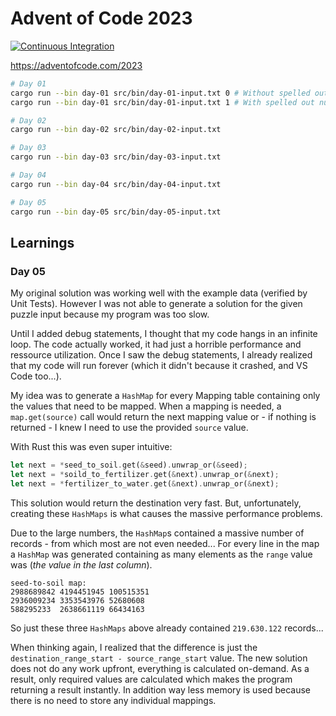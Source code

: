 # Advent of Code 2023

[![Continuous Integration](https://github.com/marcelfrey29/advent-of-code-2023/actions/workflows/continuous-integration.yml/badge.svg?branch=main)](https://github.com/marcelfrey29/advent-of-code-2023/actions/workflows/continuous-integration.yml)

https://adventofcode.com/2023

```bash
# Day 01
cargo run --bin day-01 src/bin/day-01-input.txt 0 # Without spelled out numbers
cargo run --bin day-01 src/bin/day-01-input.txt 1 # With spelled out numbers

# Day 02
cargo run --bin day-02 src/bin/day-02-input.txt

# Day 03
cargo run --bin day-03 src/bin/day-03-input.txt

# Day 04
cargo run --bin day-04 src/bin/day-04-input.txt

# Day 05
cargo run --bin day-05 src/bin/day-05-input.txt
```

## Learnings

### Day 05

My original solution was working well with the example data (verified by Unit Tests).
However I was not able to generate a solution for the given puzzle input because my program was too slow. 

Until I added debug statements, I thought that my code hangs in an infinite loop. 
The code actually worked, it had just a horrible performance and ressource utilization. 
Once I saw the debug statements, I already realized that my code will run forever (which it didn't because it crashed, and VS Code too...).

My idea was to generate a `HashMap` for every Mapping table containing only the values that need to be mapped. 
When a mapping is needed, a `map.get(source)` call would return the next mapping value or - if nothing is returned - I knew I need to use the provided `source` value.

With Rust this was even super intuitive:

```rust
let next = *seed_to_soil.get(&seed).unwrap_or(&seed);
let next = *soild_to_fertilizer.get(&next).unwrap_or(&next);
let next = *fertilizer_to_water.get(&next).unwrap_or(&next);
```

This solution would return the destination very fast.
But, unfortunately, creating these `HashMaps` is what causes the massive performance problems.

Due to the large numbers, the `HashMap`s contained a massive number of records - from which most are not even needed...
For every line in the map a `HashMap` was generated containing as many elements as the `range` value was (_the value in the last column_).

```
seed-to-soil map:
2988689842 4194451945 100515351
2936009234 3353543976 52680608
588295233  2638661119 66434163
```

So just these three `HashMaps` above already contained `219.630.122` records...

When thinking again, I realized that the difference is just the `destination_range_start - source_range_start` value.
The new solution does not do any work upfront, everything is calculated on-demand. 
As a result, only required values are calculated which makes the program returning a result instantly. 
In addition way less memory is used because there is no need to store any individual mappings.
